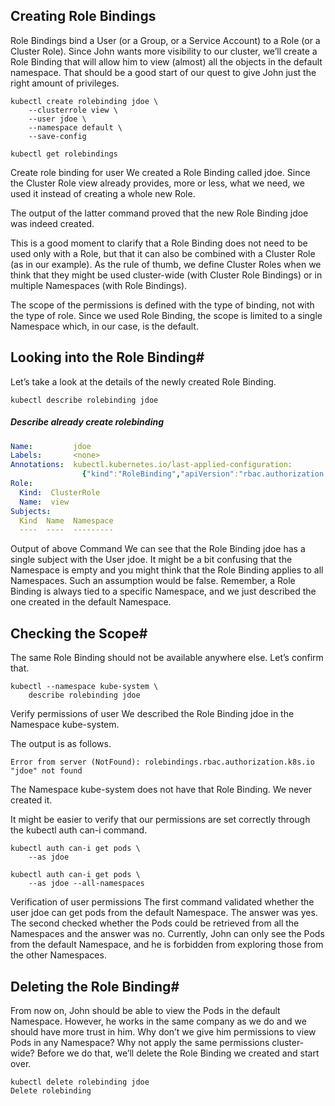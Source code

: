## Creating Role Bindings

Role Bindings bind a User (or a Group, or a Service Account) to a Role (or a Cluster Role). Since John wants more visibility to our cluster, we’ll create a Role Binding that will allow him to view (almost) all the objects in the default namespace. That should be a good start of our quest to give John just the right amount of privileges.

```
kubectl create rolebinding jdoe \
    --clusterrole view \
    --user jdoe \
    --namespace default \
    --save-config

kubectl get rolebindings
```
Create role binding for user
We created a Role Binding called jdoe. Since the Cluster Role view already provides, more or less, what we need, we used it instead of creating a whole new Role.

The output of the latter command proved that the new Role Binding jdoe was indeed created.

This is a good moment to clarify that a Role Binding does not need to be used only with a Role, but that it can also be combined with a Cluster Role (as in our example). As the rule of thumb, we define Cluster Roles when we think that they might be used cluster-wide (with Cluster Role Bindings) or in multiple Namespaces (with Role Bindings).

The scope of the permissions is defined with the type of binding, not with the type of role. Since we used Role Binding, the scope is limited to a single Namespace which, in our case, is the default.

## Looking into the Role Binding#
Let’s take a look at the details of the newly created Role Binding.

```
kubectl describe rolebinding jdoe
```

##### Describe already create rolebinding

```yaml
Name:         jdoe
Labels:       <none>
Annotations:  kubectl.kubernetes.io/last-applied-configuration:
                {"kind":"RoleBinding","apiVersion":"rbac.authorization.k8s.io/v1","metadata":{"name":"jdoe","creationTimestamp":null},"subjects":[{"kind":...
Role:
  Kind:  ClusterRole
  Name:  view
Subjects:
  Kind  Name  Namespace
  ----  ----  ---------
```
  
Output of above Command
We can see that the Role Binding jdoe has a single subject with the User jdoe. It might be a bit confusing that the Namespace is empty and you might think that the Role Binding applies to all Namespaces. Such an assumption would be false. Remember, a Role Binding is always tied to a specific Namespace, and we just described the one created in the default Namespace.

## Checking the Scope#
The same Role Binding should not be available anywhere else. Let’s confirm that.

```
kubectl --namespace kube-system \
    describe rolebinding jdoe
```
  
Verify permissions of user
We described the Role Binding jdoe in the Namespace kube-system.

The output is as follows.

```
Error from server (NotFound): rolebindings.rbac.authorization.k8s.io "jdoe" not found
```

The Namespace kube-system does not have that Role Binding. We never created it.

It might be easier to verify that our permissions are set correctly through the kubectl auth can-i command.

```
kubectl auth can-i get pods \
    --as jdoe

kubectl auth can-i get pods \
    --as jdoe --all-namespaces
```

Verification of user permissions
The first command validated whether the user jdoe can get pods from the default Namespace. The answer was yes. The second checked whether the Pods could be retrieved from all the Namespaces and the answer was no. Currently, John can only see the Pods from the default Namespace, and he is forbidden from exploring those from the other Namespaces.

## Deleting the Role Binding#
From now on, John should be able to view the Pods in the default Namespace. However, he works in the same company as we do and we should have more trust in him. Why don’t we give him permissions to view Pods in any Namespace? Why not apply the same permissions cluster-wide? Before we do that, we’ll delete the Role Binding we created and start over.

```
kubectl delete rolebinding jdoe
Delete rolebinding
```
